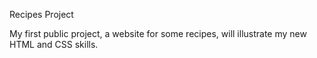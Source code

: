 Recipes Project

My first public project, a website for some recipes, will illustrate my new HTML and CSS skills.
